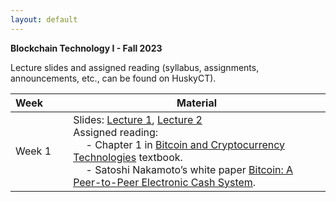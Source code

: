 ```yaml
---
layout: default
---
```


**Blockchain Technology I - Fall 2023**

Lecture slides and assigned reading (syllabus, assignments, announcements, etc., can be found on HuskyCT).

| Week&emsp;&emsp;| Material           |
|----------|--------------------|
| Week 1 | Slides: [Lecture 1](), [Lecture 2]() <br/> Assigned reading: <br/> &emsp; - Chapter 1 in [Bitcoin and Cryptocurrency Technologies](https://d28rh4a8wq0iu5.cloudfront.net/bitcointech/readings/princeton_bitcoin_book.pdf) textbook. <br/> &emsp; - Satoshi Nakamoto’s white paper [Bitcoin: A Peer-to-Peer Electronic Cash System](https://bitcoin.org/bitcoin.pdf). |